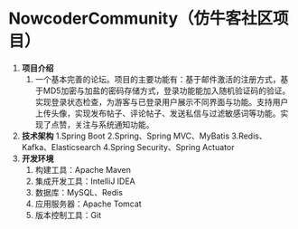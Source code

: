 # NowcoderCommunity（仿牛客社区项目）

1. **项目介绍**
   1. 一个基本完善的论坛。项目的主要功能有：基于邮件激活的注册方式，基于MD5加密与加盐的密码存储方式，登录功能能加入随机验证码的验证。实现登录状态检查，为游客与已登录用户展示不同界面与功能。支持用户上传头像，实现发布帖子、评论帖子、发送私信与过滤敏感词等功能。实现了点赞，关注与系统通知功能。
2. **技术架构**
   1.Spring Boot
   2.Spring、Spring MVC、MyBatis
   3.Redis、Kafka、Elasticsearch
   4.Spring Security、Spring Actuator
3. **开发环境**
   1. 构建工具：Apache Maven
   2. 集成开发工具：IntelliJ IDEA
   3. 数据库：MySQL、Redis
   4. 应用服务器：Apache Tomcat
   5. 版本控制工具：Git
